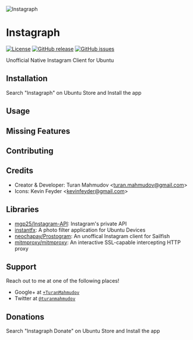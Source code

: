 ![Instagraph](https://raw.githubusercontent.com/turanmahmudov/Instagraph/master/Instagraph/Instagraph.png)

# Instagraph
[![License](https://img.shields.io/badge/license-GPLv3-blue.svg)](http://www.gnu.org/licenses/gpl-3.0.en.html)
[![GitHub release](https://img.shields.io/github/release/turanmahmudov/Instagraph.svg)](https://github.com/turanmahmudov/Instagraph)
[![GitHub issues](https://img.shields.io/github/issues/turanmahmudov/Instagraph.svg)](https://github.com/turanmahmudov/Instagraph/issues)

Unofficial Native Instagram Client for Ubuntu

## Installation
Search "Instagraph" on Ubuntu Store and Install the app

## Usage

## Missing Features

## Contributing

## Credits
- Creator & Developer: Turan Mahmudov <[turan.mahmudov@gmail.com](mailto:turan.mahmudov@gmail.com)>
- Icons: Kevin Feyder <[kevinfeyder@gmail.com](mailto:kevinfeyder@gmail.com)>

## Libraries
- [mgp25/Instagram-API](https://github.com/mgp25/Instagram-API): Instagram's private API
- [instantfx](http://launchpad.net/instantfx): A photo filter application for Ubuntu Devices
- [neochapay/Prostogram](https://github.com/neochapay/Prostogram): An unoffical Instagram client for Sailfish
- [mitmproxy/mitmproxy](https://github.com/mitmproxy/mitmproxy): An interactive SSL-capable intercepting HTTP proxy

## Support
Reach out to me at one of the following places!

- Google+ at <a href="https://plus.google.com/+TuranMahmudov" target="_blank">`+TuranMahmudov`</a>
- Twitter at <a href="http://twitter.com/turanmahmudov" target="_blank">`@turanmahmudov`</a>

## Donations
Search "Instagraph Donate" on Ubuntu Store and Install the app
